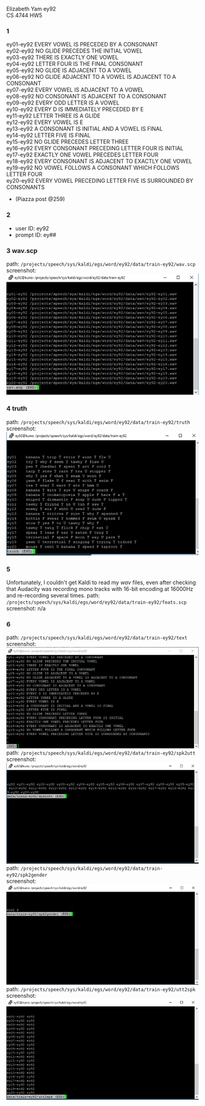 Elizabeth Yam ey92 <br>
CS 4744 HW5

### 1 
ey01-ey92 EVERY VOWEL IS PRECEDED BY A CONSONANT<br>
ey02-ey92 NO GLIDE PRECEDES THE INITIAL VOWEL<br>
ey03-ey92 THERE IS EXACTLY ONE VOWEL<br>
ey04-ey92 LETTER FOUR IS THE FINAL CONSONANT<br>
ey05-ey92 NO GLIDE IS ADJACENT TO A VOWEL<br>
ey06-ey92 NO GLIDE ADJACENT TO A VOWEL IS ADJACENT TO A CONSONANT<br>
ey07-ey92 EVERY VOWEL IS ADJACENT TO A VOWEL<br>
ey08-ey92 NO CONSONANT IS ADJACENT TO A CONSONANT<br>
ey09-ey92 EVERY ODD LETTER IS A VOWEL<br>
ey10-ey92 EVERY D IS IMMEDIATELY PRECEDED BY E<br>
ey11-ey92 LETTER THREE IS A GLIDE<br>
ey12-ey92 EVERY VOWEL IS E<br>
ey13-ey92 A CONSONANT IS INITIAL AND A VOWEL IS FINAL<br>
ey14-ey92 LETTER FIVE IS FINAL<br>
ey15-ey92 NO GLIDE PRECEDES LETTER THREE<br>
ey16-ey92 EVERY CONSONANT PRECEDING LETTER FOUR IS INITIAL<br>
ey17-ey92 EXACTLY ONE VOWEL PRECEDES LETTER FOUR<br>
ey18-ey92 EVERY CONSONANT IS ADJACENT TO EXACTLY ONE VOWEL<br>
ey19-ey92 NO VOWEL FOLLOWS A CONSONANT WHICH FOLLOWS LETTER FOUR<br>
ey20-ey92 EVERY VOWEL PRECEDING LETTER FIVE IS SURROUNDED BY CONSONANTS<br>
- (Piazza post @259)

### 2
- user ID: ey92
- prompt ID: ey##

### 3 wav.scp
path: `/projects/speech/sys/kaldi/egs/word/ey92/data/train-ey92/wav.scp`<br>
screenshot: <br>
![wav.scp screenshot](https://github.com/ey92/notes/blob/master/4744/hw5/wavscp.PNG)

### 4 truth
path: `/projects/speech/sys/kaldi/egs/word/ey92/data/train-ey92/truth`
screenshot: <br>
![truth screenshot](https://github.com/ey92/notes/blob/master/4744/hw5/truth.PNG)

### 5
Unfortunately, I couldn't get Kaldi to read my _wav_ files, even after checking that Audacity was recording mono tracks with 16-bit encoding at 16000Hz and re-recording several times.
path: `/projects/speech/sys/kaldi/egs/word/ey92/data/train-ey92/feats.scp`<br>
screenshot: n/a
<br>

### 6
path: `/projects/speech/sys/kaldi/egs/word/ey92/data/train-ey92/text`<br>
screenshot: <br>
![text screenshot](https://github.com/ey92/notes/blob/master/4744/hw5/text.PNG)
<br>
path: `/projects/speech/sys/kaldi/egs/word/ey92/data/train-ey92/spk2utt`<br>
screenshot: <br>
![spk2utt screenshot](https://github.com/ey92/notes/blob/master/4744/hw5/spk2utt.PNG)
<br>
path: `/projects/speech/sys/kaldi/egs/word/ey92/data/train-ey92/spk2gender`<br>
screenshot: <br>
![spk2gender screenshot](https://github.com/ey92/notes/blob/master/4744/hw5/spk2gender.PNG)
<br>
path: `/projects/speech/sys/kaldi/egs/word/ey92/data/train-ey92/utt2spk`<br>
screenshot: <br>
![utt2spk screenshot](https://github.com/ey92/notes/blob/master/4744/hw5/utt2spk.PNG)